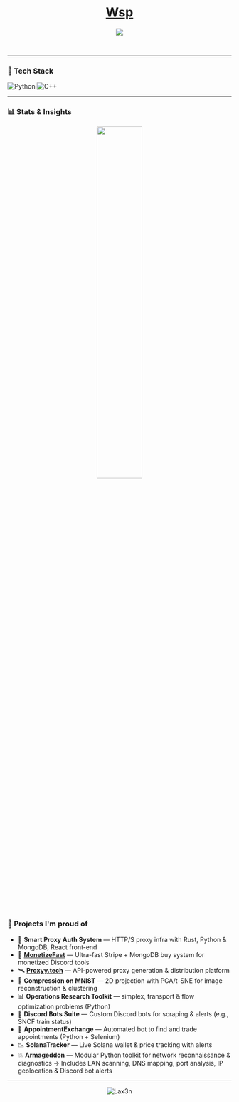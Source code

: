 <p align="center">
  <a href="https://github.com/Lax3n">
    <h1 align="center">Wsp</h1>

</p>

<p align="center">
  <!-- Typing SVG by DenverCoder1 - https://github.com/DenverCoder1/readme-typing-svg -->
<!--   <a href="https://github.com/DenverCoder1/readme-typing-svg"> -->
    <img src="https://readme-typing-svg.demolab.com/?lines=Student+in+Mathematics%2C+Economics+and+Computer+Science;&font=Fira%20Code&center=true&width=1080&height=45&color=1F6FEB&vCenter=true&pause=1000&size=22" /></a>
</p>

<br/>


---

### 🔧 Tech Stack

![Python](https://img.shields.io/badge/-Python-333?style=flat&logo=python)
![C++](https://img.shields.io/badge/-C++-333?style=flat&logo=C++)


---

### 📊 Stats & Insights

<p align="center">
  <img src="https://readmestats.999857.xyz/api/top-langs?username=Lax3n&theme=github_dark&layout=compact" width="45%" />
</p>

### 🚀 Projects I'm proud of

- 🔐 **Smart Proxy Auth System** — HTTP/S proxy infra with Rust, Python & MongoDB, React front-end  
- 🛒 **[MonetizeFast](https://monetizefa.st/)** — Ultra-fast Stripe + MongoDB buy system for monetized Discord tools  
- 🛰 **[Proxyy.tech](https://proxyy.tech/)** — API-powered proxy generation & distribution platform  
- 🧠 **Compression on MNIST** — 2D projection with PCA/t-SNE for image reconstruction & clustering  
- 📊 **Operations Research Toolkit** — simplex, transport & flow optimization problems (Python)  
- 🤖 **Discord Bots Suite** — Custom Discord bots for scraping & alerts (e.g., SNCF train status)  
- 📆 **AppointmentExchange** — Automated bot to find and trade appointments (Python + Selenium)  
- 📉 **SolanaTracker** — Live Solana wallet & price tracking with alerts  
- 💥 **Armageddon** — Modular Python toolkit for network reconnaissance & diagnostics → Includes LAN scanning, DNS mapping, port analysis, IP geolocation & Discord bot alerts

---



<p align="center">
  <img src="https://komarev.com/ghpvc/?username=Lax3n&label=Profile%20views&color=0e75b6&style=flat" alt="Lax3n" />
</p>
